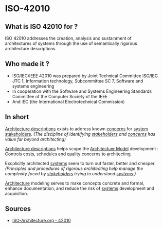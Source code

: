 # ISO-42010

## What is ISO 42010 for ?

ISO 42010 addresses the creation, analysis and sustainment of architectures of systems through the use of semantically rigorous architecture descriptions.

## Who made it ?

- ISO/IEC/IEEE 42010 was prepared by Joint Technical Committee ISO/IEC JTC 1, Information technology, Subcommittee SC 7, Software and systems engineering
- In cooperation with the Software and Systems Engineering Standards Committee of the Computer Society of the IEEE
- And IEC (the International Electrotechnical Commission)

## In short

[Architecture descriptions](Terms/Architecture_Description.md) exists to address known [concerns](Terms/Concern.md) for [system](Terms/System.md) [stakeholders](Terms/Stakeholder.md). *(The discipline of identifying [stakeholders](Terms/Stakeholder.md) and [concerns](Terms/Concern.md) has value far beyond architecting)*

[Architecture descriptions](Terms/Architecture_Description.md) helps scope the [Architectuer Model](Terms/Model.md) development : Controls costs, schedules and quality concerns to architecting.

Excplicitly architected [systems](Terms/System.md) seem to turn out faster, better and cheaper. *(Principles and procedures of rigorous architecting help manage the complexity faced by [stakeholders](Terms/Stakeholder.md) trying to understand [systems](Terms/System.md).)*

[Architecture](Terms/Architecture.md) modeling serves to make concepts concrete and formal, enhance documentation, and reduce the risk of [systems](Terms/System.md) development and acquisition.

## Sources

- [ISO-Architecture.org - 42010](http://www.iso-architecture.org/42010/index.html)
